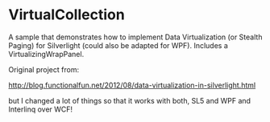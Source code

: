 VirtualCollection
=================

A sample that demonstrates how to implement Data Virtualization (or Stealth Paging) for Silverlight (could also be adapted for WPF). Includes a VirtualizingWrapPanel.

Original project from:

http://blog.functionalfun.net/2012/08/data-virtualization-in-silverlight.html

but I changed a lot of things so that it works with both, SL5 and WPF and Interlinq over WCF!
